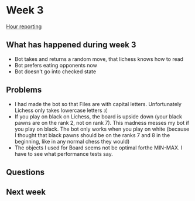 # Week 3

[Hour reporting](/documentation/Hour_reporting.md)

## What has happened during week 3
* Bot takes and returns a random move, that lichess knows how to read
* Bot prefers eating opponents now
* Bot doesn't go into checked state


## Problems
* I had made the bot so that Files are with capital letters. Unfortunately Lichess only takes lowercase letters :(
* If you play on black on Lichess, the board is upside down (your black pawns are on the rank 2, not on rank 7). This madness messes my bot if you play on black. The bot only works when you play on white (because I thought that black pawns should be on the ranks 7 and 8 in the beginning, like in any normal chess they would)
* The objects I used for Board seems not be optimal forthe MIN-MAX. I have to see what performance tests say.


## Questions


## Next week


